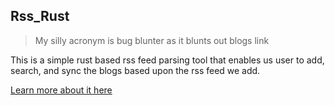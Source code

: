 ## Rss_Rust

> My silly acronym is bug blunter as it blunts out blogs link

This is a simple rust based rss feed parsing tool that enables us user to add, search, and sync the blogs based upon the rss feed we add.

[Learn more about it here](https://medium.com/@nirjalpaudel54312/with-this-rust-tool-i-dont-see-feeds-now-e3f2d013ea80)
